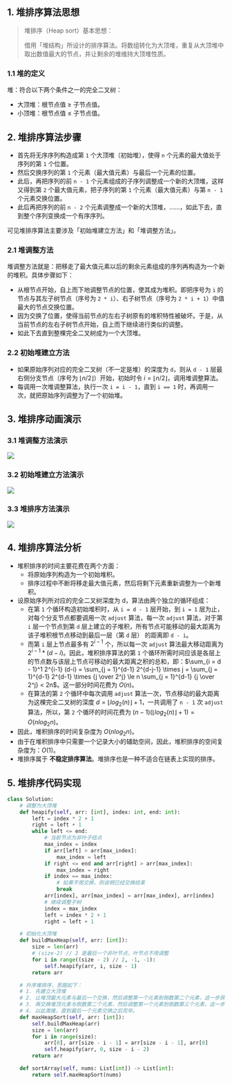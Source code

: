 ## 1. 堆排序算法思想

> 堆排序（Heap sort）基本思想：
>
> 借用「堆结构」所设计的排序算法。将数组转化为大顶堆，重复从大顶堆中取出数值最大的节点，并让剩余的堆维持大顶堆性质。

### 1.1 堆的定义

堆：符合以下两个条件之一的完全二叉树：

- 大顶堆：根节点值 ≥ 子节点值。
- 小顶堆：根节点值 ≤ 子节点值。

## 2. 堆排序算法步骤

- 首先将无序序列构造成第 `1` 个大顶堆（初始堆），使得 `n` 个元素的最大值处于序列的第 `1` 个位置。
- 然后交换序列的第 `1` 个元素（最大值元素）与最后一个元素的位置。
- 此后，再把序列的前 `n - 1` 个元素组成的子序列调整成一个新的大顶堆，这样又得到第 `2` 个最大值元素，把子序列的第 `1` 个元素（最大值元素）与第 `n - 1` 个元素交换位置。
- 此后再把序列的前 `n - 2` 个元素调整成一个新的大顶堆，……，如此下去，直到整个序列变换成一个有序序列。

可见堆排序算法主要涉及「初始堆建立方法」和「堆调整方法」。

### 2.1 堆调整方法

堆调整方法就是：把移走了最大值元素以后的剩余元素组成的序列再构造为一个新的堆积。具体步骤如下：

- 从根节点开始，自上而下地调整节点的位置，使其成为堆积。即把序号为 `i` 的节点与其左子树节点（序号为 `2 * i`）、右子树节点（序号为 `2 * i + 1`）中值最大的节点交换位置。
- 因为交换了位置，使得当前节点的左右子树原有的堆积特性被破坏。于是，从当前节点的左右子树节点开始，自上而下继续进行类似的调整。
- 如此下去直到整棵完全二叉树成为一个大顶堆。

### 2.2 初始堆建立方法

- 如果原始序列对应的完全二叉树（不一定是堆）的深度为 `d`，则从 `d - 1` 层最右侧分支节点（序号为 $\lfloor n/2 \rfloor$）开始，初始时令 $i = \lfloor n/2 \rfloor$，调用堆调整算法。
- 每调用一次堆调整算法，执行一次 `i = i - 1`，直到 `i == 1` 时，再调用一次，就把原始序列调整为了一个初始堆。

## 3. 堆排序动画演示

### 3.1 堆调整方法演示

![](http://qcdn.itcharge.cn/images/20211019172530.gif)

### 3.2 初始堆建立方法演示

![](http://qcdn.itcharge.cn/images/20211019172539.gif)

### 3.3 堆排序方法演示

![](http://qcdn.itcharge.cn/images/20211019172547.gif)

## 4. 堆排序算法分析

- 堆积排序的时间主要花费在两个方面：
  - 将原始序列构造为一个初始堆积。
  - 排序过程中不断将移走最大值元素，然后将剩下元素重新调整为一个新堆积。
-  设原始序列所对应的完全二叉树深度为 d，算法由两个独立的循环组成：
   - 在第 `1` 个循环构造初始堆积时，从 `i = d - 1` 层开始，到 `i = 1` 层为止，对每个分支节点都要调用一次 `adjust` 算法，每一次 `adjust` 算法，对于第 `i` 层一个节点到第 `d` 层上建立的子堆积，所有节点可能移动的最大距离为该子堆积根节点移动到最后一层（第 `d` 层） 的距离即 `d - i`。
   - 而第 `i` 层上节点最多有 $2^{i-1}$ 个，所以每一次 `adjust` 算法最大移动距离为 $2^{i-1} * (d-i)$。因此，堆积排序算法的第 `1` 个循环所需时间应该是各层上的节点数与该层上节点可移动的最大距离之积的总和，即：$\sum_{i = d - 1}^1 2^{i-1} (d-i) = \sum_{j = 1}^{d-1} 2^{d-j-1} \times j = \sum_{j = 1}^{d-1} 2^{d-1} \times {j \over 2^j} \le n \sum_{j = 1}^{d-1} {j \over 2^j} < 2n$。这一部分时间花费为 $O(n)$。
   - 在算法的第 `2` 个循环中每次调用 `adjust` 算法一次，节点移动的最大距离为这棵完全二叉树的深度 $d = \lfloor log_2(n) \rfloor + 1$，一共调用了 `n - 1` 次 `adjust` 算法，所以，第 `2` 个循环的时间花费为 $(n-1)(\lfloor log_2 (n)\rfloor + 1) = O(n log_2 n)$。
- 因此，堆积排序的时间复杂度为 $O(nlog_2 n)$。
- 由于在堆积排序中只需要一个记录大小的辅助空间，因此，堆积排序的空间复杂度为：$O(1)$。
- 堆排序属于 **不稳定排序算法**。堆排序也是一种不适合在链表上实现的排序。

## 5. 堆排序代码实现

```Python
class Solution:
    # 调整为大顶堆
    def heapify(self, arr: [int], index: int, end: int):
        left = index * 2 + 1
        right = left + 1
        while left <= end:
            # 当前节点为非叶子结点
            max_index = index
            if arr[left] > arr[max_index]:
                max_index = left
            if right <= end and arr[right] > arr[max_index]:
                max_index = right
            if index == max_index:
                # 如果不用交换，则说明已经交换结束
                break
            arr[index], arr[max_index] = arr[max_index], arr[index]
            # 继续调整子树
            index = max_index
            left = index * 2 + 1
            right = left + 1

    # 初始化大顶堆
    def buildMaxHeap(self, arr: [int]):
        size = len(arr)
        # (size-2) // 2 是最后一个非叶节点，叶节点不用调整
        for i in range((size - 2) // 2, -1, -1):
            self.heapify(arr, i, size - 1)
        return arr

    # 升序堆排序，思路如下：
    # 1. 先建立大顶堆
    # 2. 让堆顶最大元素与最后一个交换，然后调整第一个元素到倒数第二个元素，这一步获取最大值
    # 3. 再交换堆顶元素与倒数第二个元素，然后调整第一个元素到倒数第三个元素，这一步获取第二大值
    # 4. 以此类推，直到最后一个元素交换之后完毕。
    def maxHeapSort(self, arr: [int]):
        self.buildMaxHeap(arr)
        size = len(arr)
        for i in range(size):
            arr[0], arr[size - i - 1] = arr[size - i - 1], arr[0]
            self.heapify(arr, 0, size - i - 2)
        return arr

    def sortArray(self, nums: List[int]) -> List[int]:
        return self.maxHeapSort(nums)
```

